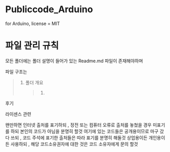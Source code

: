 # Publiccode_Arduino
for Arduino, license = MIT

# 파일 관리 규칙
모든 폴더에는 폴더 설명이 들어가 있는 Readme.md 파일이 존재해야하며

파일 구조는

> 1. 폴더 개요 
>     > 1.        



  

후기

라이센스 관련

왠만하면 인터넷 출처를 표기하되 , 정전 또는 컴퓨터 오류로 출처를 놓쳤을 경우 미표기를 하되 본인의 코드가 아님을 분명히 할것
여기에 있는 코드들은 공개용이므로 마구 갔다 쓰되 , 코드 주석에 표기한 출처들은 따라 표기를 분명히 해둘것
상업용이든 개인용이든 사용하되 , 해당 코드소유권자에 대한 것은 코드 소유자에게 문의 할것
